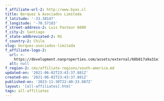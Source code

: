 ```yaml
---
f_affiliate-url-2: http://www.byas.cl
title: Borquez & Asociados Limitada
f_latitude: '-33.38147'
f_longitude: '-70.57183'
f_street-address-2: Luis Pasteur 6600­
f_city-2: Santiago­
f_state-addbreviated-2: RG­
f_country-2: Chile
slug: borquez-asociados-limitada
f_affiliate-logo-2:
  url: >-
    https://development.nanproperties.com/assets/external/60b817a9a31e1166b494baea_6081e55f0d0491449f2b7fb8_60785a3d9498d2669cf14ee2_logo_byas2525252bchristies-vertical.jpeg
  alt: null
f_region-2: cms/affiliate-regions/south-america.md
updated-on: '2021-06-02T23:43:37.881Z'
created-on: '2021-06-02T23:43:37.881Z'
published-on: '2023-11-30T22:40:33.987Z'
layout: '[all-affiliates].html'
tags: all-affiliates
---
```



